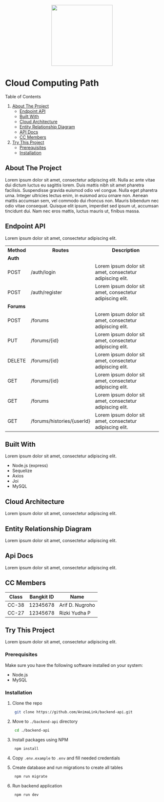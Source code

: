 <p align="center">
    <img src="https://github.com/AnimaLink/Machine-Learning-app/assets/91884661/71e483f7-e112-4151-9f30-97c96faac61c"  width="200" height="200">
</p>

# Cloud Computing Path

Table of Contents
  <ol>
    <li>
      <a href="#about-the-project">About The Project</a>
      <ul>
        <li><a href="#endpoint-api">Endpoint API</a></li>
        <li><a href="#built-with">Built With</a></li>
        <li><a href="#cloud-architecture">Cloud Architecture</a></li>
        <li><a href="#entity-relationship-diagram">Entity Relationship Diagram</a></li>
        <li><a href="#api-docs">API Docs</a></li>
        <li><a href="#cc-members">CC Members</a></li>
      </ul>
    </li>
    <li>
      <a href="#getting-started">Try This Project</a>
      <ul>
        <li><a href="#prerequisites">Prerequisites</a></li>
        <li><a href="#installation">Installation</a></li>
      </ul>
    </li>
  </ol>

## About The Project
Lorem ipsum dolor sit amet, consectetur adipiscing elit. Nulla ac ante vitae dui dictum luctus eu sagittis lorem. Duis mattis nibh sit amet pharetra facilisis. Suspendisse gravida euismod odio vel congue. Nulla eget pharetra urna. Integer ultricies lectus enim, in euismod arcu ornare non. Aenean mattis accumsan sem, vel commodo dui rhoncus non. Mauris bibendum nec odio vitae consequat. Quisque elit ipsum, imperdiet sed ipsum ut, accumsan tincidunt dui. Nam nec eros mattis, luctus mauris ut, finibus massa.

## Endpoint API
Lorem ipsum dolor sit amet, consectetur adipiscing elit.

<table width="100%">
    <tr>
        <th>Method</th>
        <th>Routes</th>
        <th>Description</th>
    </tr>
    <tr>
        <td colspan="3"><b>Auth</b></td>
    </tr>
     <tr>
        <td>POST</td>
        <td>/auth/login</td>
        <td>Lorem ipsum dolor sit amet, consectetur adipiscing elit.</td>
    </tr>
     <tr>
        <td>POST</td>
        <td>/auth/register</td>
        <td>Lorem ipsum dolor sit amet, consectetur adipiscing elit.</td>
    </tr>
     <tr>
        <td colspan="3"><b>Forums</b></td>
    </tr>
    <tr>
        <td>POST</td>
        <td>/forums</td>
        <td>Lorem ipsum dolor sit amet, consectetur adipiscing elit.</td>
    </tr>
     <tr>
        <td>PUT</td>
        <td>/forums/{id}</td>
        <td>Lorem ipsum dolor sit amet, consectetur adipiscing elit.</td>
    </tr>
    <tr>
        <td>DELETE</td>
        <td>/forums/{id}</td>
        <td>Lorem ipsum dolor sit amet, consectetur adipiscing elit.</td>
    </tr>
    <tr>
        <td>GET</td>
        <td>/forums/{id}</td>
        <td>Lorem ipsum dolor sit amet, consectetur adipiscing elit.</td>
    </tr>
    <tr>
        <td>GET</td>
        <td>/forums</td>
        <td>Lorem ipsum dolor sit amet, consectetur adipiscing elit.</td>
    </tr>
     <tr>
        <td>GET</td>
        <td>/forums/histories/{userId}</td>
        <td>Lorem ipsum dolor sit amet, consectetur adipiscing elit.</td>
    </tr>
</table>

## Built With
Lorem ipsum dolor sit amet, consectetur adipiscing elit.

- Node.js (express)
- Sequelize
- Axios
- Joi
- MySQL

## Cloud Architecture
Lorem ipsum dolor sit amet, consectetur adipiscing elit.

## Entity Relationship Diagram 
Lorem ipsum dolor sit amet, consectetur adipiscing elit.

## Api Docs 
Lorem ipsum dolor sit amet, consectetur adipiscing elit.

## CC Members 
|Class|Bangkit ID|Name|
|-----|----------|----|
|CC-38|12345678|Arif D. Nugroho|
|CC-27|12345678|Rizki Yudha P|

## Try This Project
Lorem ipsum dolor sit amet, consectetur adipiscing elit.

### Prerequisites
Make sure you have the following software installed on your system:
- Node.js
- MySQL

### Installation
1. Clone the repo
   
   ```sh
    git clone https://github.com/AnimaLink/backend-api.git
   ```
2. Move to `./backend-api` directory

   ```sh
    cd ./backend-api
   ```
   
3. Install packages using NPM

   ```sh
    npm install 
   ```

4. Copy `.env.example` to `.env` and fill needed credentials

5. Create database and run migrations to create all tables

   ```sh
    npm run migrate 
   ```

5. Run backend application

   ```sh
    npm run dev 
   ```
